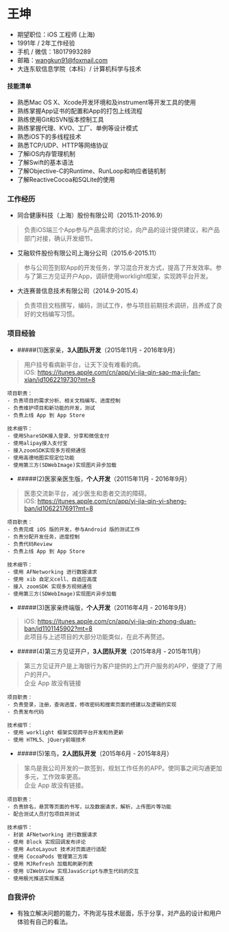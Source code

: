 # 王坤

- 期望职位：iOS 工程师 (上海)
- 1991年 / 2年工作经验
- 手机 / 微信：18017993289
- 邮箱：<wangkun91@foxmail.com>
- 大连东软信息学院（本科）/ 计算机科学与技术

#### 技能清单
- 熟悉Mac OS X、Xcode开发环境和及instrument等开发工具的使用
- 熟练掌握App证书的配置和App的打包上线流程
- 熟练使用Git和SVN版本控制工具
- 熟练掌握代理、KVO、工厂、单例等设计模式
- 熟悉iOS下的多线程技术
- 熟悉TCP/UDP、HTTP等网络协议
- 了解iOS内存管理机制
- 了解Swift的基本语法
- 了解Objective-C的Runtime、RunLoop和响应者链机制
- 了解ReactiveCocoa和SQLite的使用

### 工作经历
- 同合健康科技（上海）股份有限公司（2015.11-2016.9）
> 负责iOS端三个App参与产品需求的讨论，向产品的设计提供建议，和产品部门对接，确认开发细节。

- 艾融软件股份有限公司上海分公司（2015.6-2015.11）
> 参与公司签到软App的开发任务，学习混合开发方式，提高了开发效率。参与了第三方见证开户App，调研使用worklight框架，实现跨平台开发。

- 大连赛普信息技术有限公司（2014.9-2015.4）
> 负责项目文档撰写，编码，测试工作，参与项目前期技术调研，且养成了良好的文档编写习惯。

### 项目经验

-  #####(1)医家亲，**3人团队开发**（2015年11月 - 2016年9月）
> 用户挂号看病新平台，让天下没有难看的病。<br />
> iOS: <https://itunes.apple.com/cn/app/yi-jia-qin-sao-ma-ji-fan-xian/id1062219730?mt=8><br />

    项目职责：
    - 负责项目的需求分析、相关文档编写、进度控制
    - 负责维护项目和新功能的开发，测试
    - 负责上线 App 到 App Store

    技术细节：
    - 使用ShareSDK接入登录、分享和微信支付
    - 使用alipay接入支付宝
    - 接入zoomSDK实现多方视频通信
    - 使用高德地图实现定位功能
    - 使用第三方(SDWebImage)实现图片异步加载

-  #####(2)医家亲医生版，**个人开发**（20115年11月 - 2016年9月）
> 医患交流新平台，减少医生和患者交流的障碍。<br />
> iOS: <https://itunes.apple.com/cn/app/yi-jia-qin-yi-sheng-ban/id1062217691?mt=8><br />

    项目职责：
    - 负责完成 iOS 版的开发，参与Android 版的测试工作
    - 负责分配开发任务，进度控制
    - 负责代码Review
    - 负责上线 App 到 App Store

    技术细节：
    - 使用 AFNetworking 进行数据请求
    - 使用 xib 自定义cell、自适应高度
    - 接入 zoomSDK 实现多方视频通信
    - 使用第三方(SDWebImage)实现图片异步加载

-  #####(3)医家亲终端版，**个人开发**（20116年4月 - 2016年9月）<br />
> iOS: <https://itunes.apple.com/cn/app/yi-jia-qin-zhong-duan-ban/id1101145902?mt=8><br />
> 此项目与上述项目的大部分功能类似，在此不再赘述。

-  #####(4)第三方见证开户，**3人团队开发**（2015年8月 - 2015年11月）
> 第三方见证开户是上海银行为客户提供的上门开户服务的APP，便捷了了用户的开户。<br />
> 企业 App 故没有链接

    项目职责：
    - 负责登录，注册，查询进度，修改密码和搜索页面的搭建以及逻辑的实现
    - 负责发布代码

    技术细节：
    - 使用 worklight 框架实现跨平台开发和热更新
    - 使用 HTML5、jQuery前端技术

- #####(5)笨鸟，**2人团队开发**（2015年6月 - 2015年8月）
> 笨鸟是我公司开发的一款签到，规划工作任务的APP。使同事之间沟通更加多元，工作效率更高。<br />
> 企业 App 故没有链接。

    项目职责：
    - 负责排名，悬赏等页面的书写，以及数据请求，解析，上传图片等功能
    - 配合测试人员打包项目并测试

    技术细节：
    - 封装 AFNetworking 进行数据请求
    - 使用 Block 实现回调发布评论
    - 使用 AutoLayout 技术对页面进行适配
    - 使用 CocoaPods 管理第三方库
    - 使用 MJRefresh 加载和刷新列表
    - 使用 UIWebView 实现JavaScript与原生代码的交互
    - 使用极光推送实现推送

### 自我评价
- 有独立解决问题的能力，不拘泥与技术层面，乐于分享，对产品的设计和用户体验有自己的看法。
